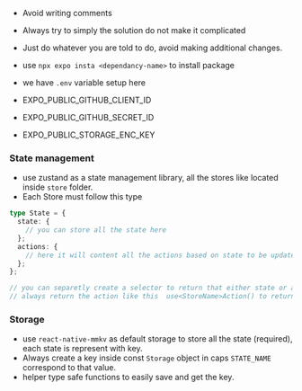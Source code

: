 - Avoid writing comments
- Always try to simply the solution do not make it complicated
- Just do whatever you are told to do, avoid making additional changes.
- use `npx expo insta <dependancy-name>` to install package

- we have `.env` variable setup here
- EXPO_PUBLIC_GITHUB_CLIENT_ID
- EXPO_PUBLIC_GITHUB_SECRET_ID
- EXPO_PUBLIC_STORAGE_ENC_KEY

### State management

- use zustand as a state management library, all the stores like located inside `store` folder.
- Each Store must follow this type

```typescript
type State = {
  state: {
    // you can store all the state here
  };
  actions: {
    // here it will content all the actions based on state to be updated
  };
};

// you can separetly create a selector to return that either state or action
// always return the action like this  use<StoreName>Action() to return that action
```

### Storage

- use `react-native-mmkv` as default storage to store all the state (required), each state is represent with key.
- Always create a key inside const `Storage` object in caps `STATE_NAME` correspond to that value.
- helper type safe functions to easily save and get the key.
